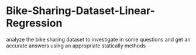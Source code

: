 # Bike-Sharing-Dataset-Linear-Regression
analyze the bike sharing dataset to investigate in some questions and get an accurate answers using an appropriate statically methods
